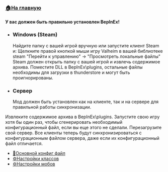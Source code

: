 ###  [🏠На главную](https://github.com/FroggerHH/Frogger-Tribe-Classes-WIKI)
#### У вас должен быть правильно установлен BepInEx!

* ### Windows (Steam) 
  Найдите папку с вашей игрой вручную или запустите клиент Steam и: Щелкните правой кнопкой мыши игру Valheim в вашей библиотеке steam "Перейти к управлению" -> "Просмотреть локальные файлы" Steam должен открыть папку с вашей игрой и извлечь содержимое архива. Поместите DLL в BepInEx\plugins, остальные файлы необходимы для загрузки в thunderstore и могут быть проигнорированы.

* ### Сервер
  Мод должен быть установлен как на клиенте, так и на сервере для правильной работы синхронизации.
  
Извлеките содержимое архива в BepInEx\plugins. 
Запустите свою игру хотя бы один раз, чтобы сгенерировать необходимый конфигурационный файл, если вы еще этого не сделали. Перезагрузите свой сервер. Все клиенты теперь будут синхронизироваться с конфигурационным файлом сервера, даже если их конфигурационный файл отличается.

* [📒Основной конфиг файл](https://github.com/FroggerHH/Frogger-Tribe-Classes-WIKI/blob/main/MainConfig.md) 
* [⚙️Настройки классов](https://github.com/FroggerHH/Frogger-Tribe-Classes-WIKI/blob/main/LevelTree.md) 
* [⚙️Настройки мобов](https://github.com/FroggerHH/Frogger-Tribe-Classes-WIKI/blob/main/MonstersSettings.md) 
